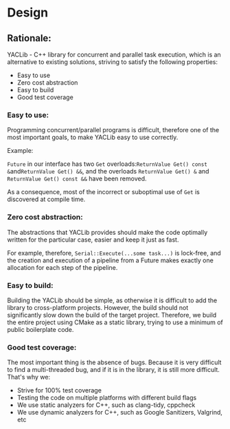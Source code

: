 # Design

## Rationale:

YACLib - C++ library for concurrent and parallel task execution, which is an alternative to existing solutions, striving
to satisfy the following properties:

* Easy to use
* Zero cost abstraction
* Easy to build
* Good test coverage

### Easy to use:

Programming concurrent/parallel programs is difficult, therefore one of the most important goals, to make YACLib easy to
use correctly.

Example:

`Future` in our interface has two `Get` overloads:` ReturnValue Get() const & `and` ReturnValue Get() && `, and the
overloads `ReturnValue Get() &` and `ReturnValue Get() const &&` have been removed.

As a consequence, most of the incorrect or suboptimal use of `Get` is discovered at compile time.

### Zero cost abstraction:

The abstractions that YACLib provides should make the code optimally written for the particular case, easier and keep it
just as fast.

For example, therefore, `Serial::Execute(...some task...)` is lock-free, and the creation and execution of a pipeline
from a Future makes exactly one allocation for each step of the pipeline.

### Easy to build:

Building the YACLib should be simple, as otherwise it is difficult to add the library to cross-platform projects.
However, the build should not significantly slow down the build of the target project. Therefore, we build the entire
project using CMake as a static library, trying to use a minimum of public boilerplate code.

### Good test coverage:

The most important thing is the absence of bugs. Because it is very difficult to find a multi-threaded bug, and if it is
in the library, it is still more difficult. That's why we:

* Strive for 100% test coverage
* Testing the code on multiple platforms with different build flags
* We use static analyzers for C++, such as clang-tidy, cppcheck
* We use dynamic analyzers for C++, such as Google Sanitizers, Valgrind, etc
